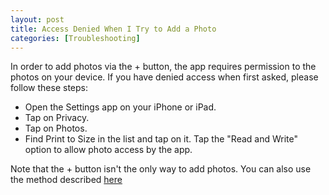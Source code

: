 ```yaml
---
layout: post
title: Access Denied When I Try to Add a Photo
categories: [Troubleshooting]
---
```


In order to add photos via the + button, the app requires permission to the photos on your device. If you have denied access when first asked, please follow these steps:

* Open the Settings app on your iPhone or iPad.
* Tap on Privacy.
* Tap on Photos.
* Find Print to Size in the list and tap on it.
Tap the "Read and Write" option to allow photo access by the app.

Note that the + button isn't the only way to add photos. You can also use the method described [here](/add-multiple-photos/)